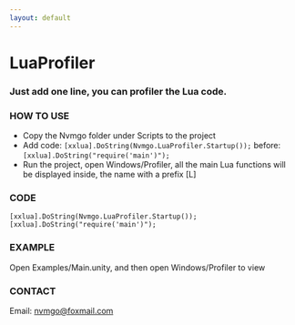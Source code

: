 ```yaml
---
layout: default
---
```


# LuaProfiler

### Just add one line, you can profiler the Lua code.

### HOW TO USE
* Copy the Nvmgo folder under Scripts to the project
* Add code: `[xxlua].DoString(Nvmgo.LuaProfiler.Startup());` before: `[xxlua].DoString("require('main')");` 
* Run the project, open Windows/Profiler, all the main Lua functions will be displayed inside, the name with a prefix [L]

### CODE
```
[xxlua].DoString(Nvmgo.LuaProfiler.Startup());
[xxlua].DoString("require('main')");
```

### EXAMPLE
Open Examples/Main.unity, and then open Windows/Profiler to view

### CONTACT
Email: nvmgo@foxmail.com